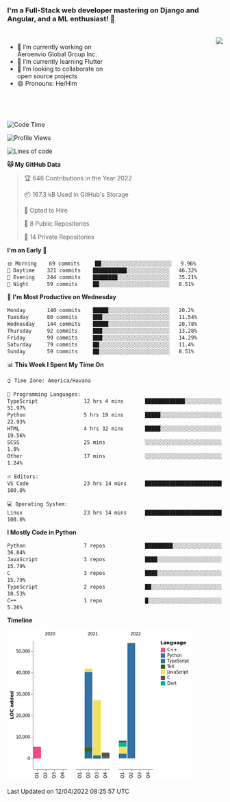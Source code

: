 ### I'm a Full-Stack web developer mastering on Django and Angular, and a ML enthusiast!  👋

<br/>

<img align="right" height="250"  src="https://media1.giphy.com/media/qgQUggAC3Pfv687qPC/giphy.gif?cid=ecf05e470ttfxgsj072btembitu1zn4ti3t3cdyg4jo5b3by&rid=giphy.gif&ct=g" />

 <div style="width:50%">
    <ul>
      <li>🔭 I’m currently working on Aeroenvio Global Group Inc.</li>
      <li>🌱 I’m currently learning Flutter</li>
      <li>👯 I’m looking to collaborate on open source projects</li>
      <li>😄 Pronouns: He/Him</li>
<!--       <li>⚡ Fun fact: I started my first professional project for a company as web dev without knowing any JS </li> -->
    </ul>
  </div>
  
<br/><br/><br/>


<!--START_SECTION:waka-->
![Code Time](http://img.shields.io/badge/Code%20Time-127%20hrs%2015%20mins-blue)

![Profile Views](http://img.shields.io/badge/Profile%20Views-2-blue)

![Lines of code](https://img.shields.io/badge/From%20Hello%20World%20I%27ve%20Written-139%20Thousand%20lines%20of%20code-blue)

**🐱 My GitHub Data** 

> 🏆 648 Contributions in the Year 2022
 > 
> 📦 167.3 kB Used in GitHub's Storage 
 > 
> 💼 Opted to Hire
 > 
> 📜 8 Public Repositories 
 > 
> 🔑 14 Private Repositories  
 > 
**I'm an Early 🐤** 

```text
🌞 Morning    69 commits     ██░░░░░░░░░░░░░░░░░░░░░░░   9.96% 
🌆 Daytime    321 commits    ███████████░░░░░░░░░░░░░░   46.32% 
🌃 Evening    244 commits    ████████░░░░░░░░░░░░░░░░░   35.21% 
🌙 Night      59 commits     ██░░░░░░░░░░░░░░░░░░░░░░░   8.51%

```
📅 **I'm Most Productive on Wednesday** 

```text
Monday       140 commits    █████░░░░░░░░░░░░░░░░░░░░   20.2% 
Tuesday      80 commits     ███░░░░░░░░░░░░░░░░░░░░░░   11.54% 
Wednesday    144 commits    █████░░░░░░░░░░░░░░░░░░░░   20.78% 
Thursday     92 commits     ███░░░░░░░░░░░░░░░░░░░░░░   13.28% 
Friday       99 commits     ███░░░░░░░░░░░░░░░░░░░░░░   14.29% 
Saturday     79 commits     ██░░░░░░░░░░░░░░░░░░░░░░░   11.4% 
Sunday       59 commits     ██░░░░░░░░░░░░░░░░░░░░░░░   8.51%

```


📊 **This Week I Spent My Time On** 

```text
⌚︎ Time Zone: America/Havana

💬 Programming Languages: 
TypeScript               12 hrs 4 mins       █████████████░░░░░░░░░░░░   51.97% 
Python                   5 hrs 19 mins       █████░░░░░░░░░░░░░░░░░░░░   22.93% 
HTML                     4 hrs 32 mins       █████░░░░░░░░░░░░░░░░░░░░   19.56% 
SCSS                     25 mins             ░░░░░░░░░░░░░░░░░░░░░░░░░   1.8% 
Other                    17 mins             ░░░░░░░░░░░░░░░░░░░░░░░░░   1.24%

🔥 Editors: 
VS Code                  23 hrs 14 mins      █████████████████████████   100.0%

💻 Operating System: 
Linux                    23 hrs 14 mins      █████████████████████████   100.0%

```

**I Mostly Code in Python** 

```text
Python                   7 repos             █████████░░░░░░░░░░░░░░░░   36.84% 
JavaScript               3 repos             ████░░░░░░░░░░░░░░░░░░░░░   15.79% 
C                        3 repos             ████░░░░░░░░░░░░░░░░░░░░░   15.79% 
TypeScript               2 repos             ██░░░░░░░░░░░░░░░░░░░░░░░   10.53% 
C++                      1 repo              █░░░░░░░░░░░░░░░░░░░░░░░░   5.26%

```


**Timeline**

![Chart not found](https://raw.githubusercontent.com/dfg-98/dfg-98/main/charts/bar_graph.png) 


 Last Updated on 12/04/2022 08:25:57 UTC
<!--END_SECTION:waka-->
